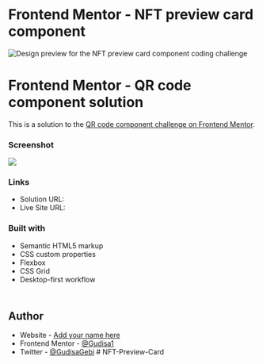 # Frontend Mentor - NFT preview card component

![Design preview for the NFT preview card component coding challenge](./design/desktop-preview.jpg)

# Frontend Mentor - QR code component solution

This is a solution to the [QR code component challenge on Frontend Mentor](https://www.frontendmentor.io/challenges/qr-code-component-iux_sIO_H).

### Screenshot

![](./screenshot.png)

### Links

- Solution URL: [](https://your-solution-url.com)
- Live Site URL: [](https://your-live-site-url.com)

### Built with

- Semantic HTML5 markup
- CSS custom properties
- Flexbox
- CSS Grid
- Desktop-first workflow

```html

```

#

## Author

- Website - [Add your name here](https://www.your-site.com)
- Frontend Mentor - [@Gudisa1](https://www.frontendmentor.io/profile/Gudisa1)
- Twitter - [@GudisaGebi](https://twitter.com/GudisaGebi)
#   N F T - P r e v i e w - C a r d  
 